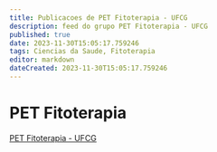 ```yaml
---
title: Publicacoes de PET Fitoterapia - UFCG 
description: feed do grupo PET Fitoterapia - UFCG
published: true
date: 2023-11-30T15:05:17.759246
tags: Ciencias da Saude, Fitoterapia
editor: markdown
dateCreated: 2023-11-30T15:05:17.759246
---
```


# PET Fitoterapia
[PET Fitoterapia - UFCG](/grupo/291PETFitoterapiaUFCG)